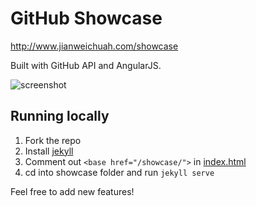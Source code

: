 # GitHub Showcase

http://www.jianweichuah.com/showcase

Built with GitHub API and AngularJS.


![screenshot](https://raw.githubusercontent.com/jianweichuah/showcase/gh-pages/images/screenshot_twitter.png)

## Running locally
1. Fork the repo
2. Install [jekyll](http://jekyllrb.com/docs/installation/)
3. Comment out `<base href="/showcase/">` in [index.html](https://github.com/jianweichuah/showcase/blob/gh-pages/index.html)
4. cd into showcase folder and run `jekyll serve`

Feel free to add new features!
